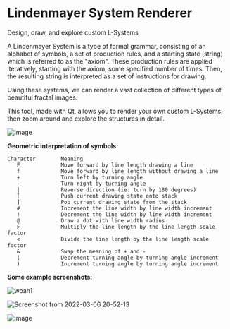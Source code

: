 # Lindenmayer System Renderer
Design, draw, and explore custom L-Systems

A Lindenmayer System is a type of formal grammar, consisting of an alphabet of symbols, a set of production rules, and a starting state (string) which is referred to as the "axiom". These production rules are applied iteratively, starting with the axiom, some specified number of times. Then, the resulting string is interpreted as a set of instructions for drawing. 

Using these systems, we can render a vast collection of different types of beautiful fractal images.

This tool, made with Qt, allows you to render your own custom L-Systems, then zoom around and explore the structures in detail.

![image](https://user-images.githubusercontent.com/43645849/156963544-95a8ad4b-d61e-48be-86b6-9b9746c5138d.png)

**Geometric interpretation of symbols:**
```
Character        Meaning
   F	         Move forward by line length drawing a line
   f	         Move forward by line length without drawing a line
   +	         Turn left by turning angle
   -	         Turn right by turning angle
   |	         Reverse direction (ie: turn by 180 degrees)
   [	         Push current drawing state onto stack
   ]	         Pop current drawing state from the stack
   #	         Increment the line width by line width increment
   !	         Decrement the line width by line width increment
   @	         Draw a dot with line width radius
   >	         Multiply the line length by the line length scale factor
   <	         Divide the line length by the line length scale factor
   &	         Swap the meaning of + and -
   (	         Decrement turning angle by turning angle increment
   )	         Increment turning angle by turning angle increment
```

**Some example screenshots:**

![woah1](https://user-images.githubusercontent.com/43645849/156958006-e1ac5227-9fa2-4c1c-b0d1-3327682ecdd2.png)

![Screenshot from 2022-03-06 20-52-13](https://user-images.githubusercontent.com/43645849/156960699-bd093453-6c57-4bb2-998c-85e1d2c0efc3.png)

![image](https://user-images.githubusercontent.com/43645849/156961101-af5eb71f-48af-4930-b607-15949eb640a5.png)

